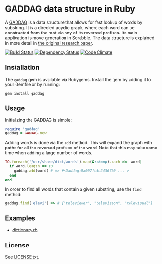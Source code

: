 # GADDAG data structure in Ruby

A [GADDAG](http://en.wikipedia.org/wiki/GADDAG) is a data structure that
allows for fast lookup of words by substring. It is a directed acyclic graph, where
each word can be constructed from the root via any of its reversed prefixes. Its main application
is move generation in Scrabble. The data structure is explained in more detail in
[the original research paper](http://www.ericsink.com/downloads/faster-scrabble-gordon.pdf).

[![Build Status](https://secure.travis-ci.org/thomasbrus/gaddag.png?branch=master)](http://travis-ci.org/thomasbrus/gaddag)
[![Dependency Status](https://gemnasium.com/thomasbrus/gaddag.png)](https://gemnasium.com/thomasbrus/gaddag)
[![Code Climate](https://codeclimate.com/github/thomasbrus/gaddag.png)](https://codeclimate.com/github/thomasbrus/gaddag)

## Installation

The `gaddag` gem is available via Rubygems. Install the gem by adding it to your Gemfile or by running:

    gem install gaddag

## Usage

Initializing the GADDAG is simple:

```ruby
require 'gaddag'
gaddag = GADDAG.new
```

Adding words is done via the `add` method. This will expand the graph with paths for all
the reversed prefixes of the word. Note that this may take some time when adding
a large number of words.

```ruby
IO.foreach('/usr/share/dict/words').map(&:chomp).each do |word|
  if word.length == 10
    gaddag.add(word) # => #<Gaddag:0x007fc6c24367b0 ... >
  end
end
```

In order to find all words that contain a given substring, use the `find` method:

```ruby
gaddag.find('elevi') => # ["televiewer", "television", "televisual"]
```

## Examples

- [dictionary.rb](examples/dictionary.rb)

## License

See [LICENSE.txt](LICENSE.txt).
